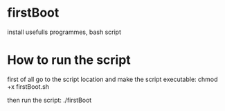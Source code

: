 firstBoot
=========

install usefulls programmes, bash script 

How to run the script
=========
first of all go to the script location and make the script executable:
  chmod +x firstBoot.sh

then run the script:
  ./firstBoot
